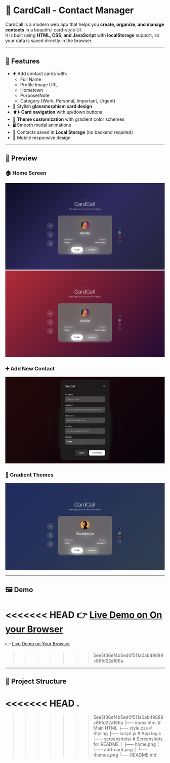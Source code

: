 # 📇 CardCall - Contact Manager

CardCall is a modern web app that helps you **create, organize, and manage contacts** in a beautiful card-style UI.  
It is built using **HTML, CSS, and JavaScript** with **localStorage** support, so your data is saved directly in the browser.

---

## 🚀 Features
- ➕ Add contact cards with:
  - Full Name
  - Profile Image URL
  - Hometown
  - Purpose/Note
  - Category (Work, Personal, Important, Urgent)
- 🎨 Stylish **glassmorphism card design**
- ⬆️⬇️ **Card navigation** with up/down buttons
- 🌈 **Theme customization** with gradient color schemes
- 🖥️ Smooth modal animations
- 💾 Contacts saved in **Local Storage** (no backend required)
- 📱 Mobile responsive design

---

## 📸 Preview

### 🏠 Home Screen
![Home Screen](./img/home.png)
![Home Screen](./img/home2.png)

### ➕ Add New Contact
![Add Contact](./img/form.png)

### 🎨 Gradient Themes
![Themes](./img/theme.png)

---

## 🖼️ Demo
<<<<<<< HEAD
👉 [Live Demo on On your Browser](https://call-card-manager.vercel.app/)
=======
👉 [Live Demo on Your Browser](https://call-card-manager.vercel.app/) 
>>>>>>> 5ee5f36ef4b5ed0f511a0ab49889c86fd22a186a

---

## 📂 Project Structure

<<<<<<< HEAD
.
=======
>>>>>>> 5ee5f36ef4b5ed0f511a0ab49889c86fd22a186a
├── index.html # Main HTML
├── style.css # Styling
├── script.js # App logic
├── screenshots/ # Screenshots for README
│ ├── home.png
│ ├── add-card.png
│ └── themes.png
└── README.md

